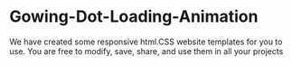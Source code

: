 # Gowing-Dot-Loading-Animation
We have created some responsive html.CSS website templates for you to use. You are free to modify, save, share, and use them in all your projects
